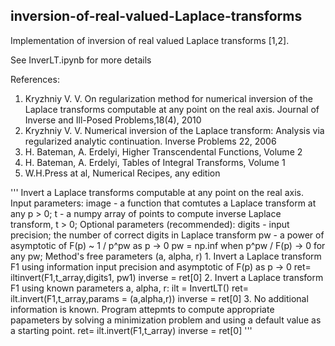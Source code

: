 ## inversion-of-real-valued-Laplace-transforms

Implementation of inversion of real valued Laplace transforms [1,2].

See InverLT.ipynb for more details

References:
1. Kryzhniy V. V. On regularization method for numerical inversion of the Laplace transforms computable at any point on the real axis. Journal of Inverse and Ill-Posed Problems,18(4), 2010
2. Kryzhniy V. V. Numerical inversion of the Laplace transform: Analysis via regularized analytic continuation. Inverse Problems 22, 2006
3. H. Bateman, A. Erdelyi, Higher Transcendental Functions, Volume 2
4. H. Bateman, A. Erdelyi, Tables of Integral Transforms, Volume 1
5. W.H.Press at al, Numerical Recipes, any edition

''' Invert a Laplace transforms computable at any point on the real axis.
        Input parameters:
            image - a function that comtutes a Laplace transform at any p > 0;
            t - a numpy array of points to compute inverse Laplace transform, t > 0;
        Optional parameters (recommended): 
            digits - input precision; the number of correct digits in Laplace transform 
            pw - a power of asymptotic of F(p) ~ 1 / p^pw as p -> 0
            pw = np.inf when p^pw / F(p) -> 0 for any pw; 
        Method's free parameters (a, alpha, r)
        1. Invert a Laplace transform F1 using information input precision and asymptotic of F(p) as p -> 0
            ret= iltinvert(F1,t_array,digits1, pw1)
            inverse = ret[0]
        2. Invert a Laplace transform F1 using known parameters a, alpha, r:
            ilt = InvertLT()
            ret= ilt.invert(F1,t_array,params = (a,alpha,r))
            inverse = ret[0]
        3. No additional information is known. Program attepmts to compute appropriate papameters 
           by solving a minimization problem and using a default value as a starting point.
           ret= ilt.invert(F1,t_array)
           inverse = ret[0]
    '''
    
